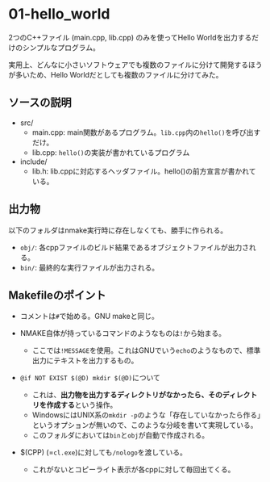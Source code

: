 # 01-hello_world

2つのC++ファイル (main.cpp, lib.cpp) のみを使ってHello Worldを出力するだけのシンプルなプログラム。

実用上、どんなに小さいソフトウェアでも複数のファイルに分けて開発するほうが多いため、Hello Worldだとしても複数のファイルに分けてみた。

## ソースの説明

- src/
  - main.cpp: main関数があるプログラム。`lib.cpp`内の`hello()`を呼び出すだけ。
  - lib.cpp: `hello()`の実装が書かれているプログラム
- include/
  - lib.h: lib.cppに対応するヘッダファイル。hello()の前方宣言が書かれている。

## 出力物

以下のフォルダはnmake実行時に存在しなくても、勝手に作られる。

- `obj/`: 各cppファイルのビルド結果であるオブジェクトファイルが出力される。
- `bin/`: 最終的な実行ファイルが出力される。

## Makefileのポイント

- コメントは`#`で始める。GNU makeと同じ。

- NMAKE自体が持っているコマンドのようなものは`!`から始まる。
  - ここでは`!MESSAGE`を使用。これはGNUでいう`echo`のようなもので、標準出力にテキストを出力するもの。

- `@if NOT EXIST $(@D) mkdir $(@D)`について
  - これは、**出力物を出力するディレクトリがなかったら、そのディレクトリを作成する**という操作。
  - WindowsにはUNIX系の`mkdir -p`のような「存在していなかったら作る」というオプションが無いので、このような分岐を書いて実現している。
  - このフォルダにおいては`bin`と`obj`が自動で作成される。

- $(CPP) (=`cl.exe`)に対しても`/nologo`を渡している。
  - これがないとコピーライト表示が各cppに対して毎回出てくる。
